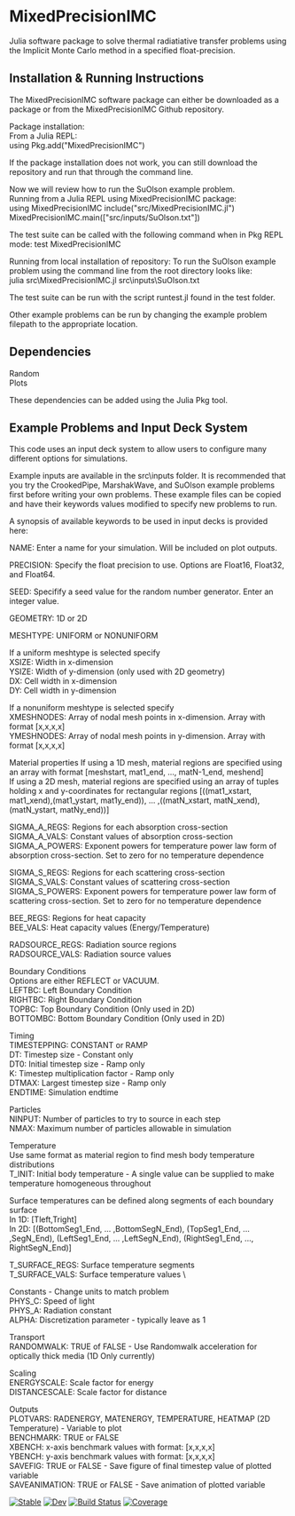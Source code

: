 # MixedPrecisionIMC

Julia software package to solve thermal radiatiative transfer problems using the Implicit Monte Carlo method in a specified float-precision.

## Installation & Running Instructions

The MixedPrecisionIMC software package can either be downloaded as a package or from the MixedPrecisionIMC Github repository.

Package installation: \
From a Julia REPL: \
using Pkg.add("MixedPrecisionIMC")

If the package installation does not work, you can still download the repository and run that through the command line.

Now we will review how to run the SuOlson example problem. \
Running from a Julia REPL using MixedPrecisionIMC package: \
using MixedPrecisionIMC
include("src/MixedPrecisionIMC.jl")
MixedPrecisionIMC.main(\["src/inputs/SuOlson.txt"\])

The test suite can be called with the following command when in Pkg REPL mode:
test MixedPrecisionIMC

Running from local installation of repository:
To run the SuOlson example problem using the command line from the root directory looks like: \
julia src\MixedPrecisionIMC.jl src\inputs\SuOlson.txt

The test suite can be run with the script runtest.jl found in the test folder.

Other example problems can be run by changing the example problem filepath to the appropriate location.

## Dependencies
Random \
Plots

These dependencies can be added using the Julia Pkg tool.

## Example Problems and Input Deck System

This code uses an input deck system to allow users to configure many different options for simulations.

Example inputs are available in the src\inputs folder. It is recommended that you try the CrookedPipe, MarshakWave, and SuOlson example problems first before writing your own problems. These example files can be copied and have their keywords values modified to specify new problems to run.

A synopsis of available keywords to be used in input decks is provided here:

NAME: Enter a name for your simulation. Will be included on plot outputs.

PRECISION: Specify the float precision to use. Options are Float16, Float32, and Float64.

SEED: Specifify a seed value for the random number generator. Enter an integer value.

GEOMETRY: 1D or 2D

MESHTYPE: UNIFORM or NONUNIFORM

If a uniform meshtype is selected specify \
XSIZE: Width in x-dimension \
YSIZE: Width of y-dimension (only used with 2D geometry) \
DX: Cell width in x-dimension \
DY: Cell width in y-dimension 

If a nonuniform meshtype is selected specify \
XMESHNODES: Array of nodal mesh points in x-dimension. Array with format \[x,x,x,x\] \
YMESHNODES: Array of nodal mesh points in y-dimension. Array with format \[x,x,x,x\] 

Material properties
If using a 1D mesh, material regions are specified using an array with format [meshstart, mat1_end, ..., matN-1_end, meshend] \
If using a 2D mesh, material regions are specified using an array of tuples holding x and y-coordinates for rectangular regions [((mat1_xstart, mat1_xend),(mat1_ystart, mat1y_end)), ... ,((matN_xstart, matN_xend),(matN_ystart, matNy_end))]

SIGMA_A_REGS: Regions for each absorption cross-section \
SIGMA_A_VALS: Constant values of absorption cross-section \
SIGMA_A_POWERS: Exponent powers for temperature power law form of absorption cross-section. Set to zero for no temperature dependence 

SIGMA_S_REGS: Regions for each scattering cross-section \
SIGMA_S_VALS: Constant values of scattering cross-section \
SIGMA_S_POWERS: Exponent powers for temperature power law form of scattering cross-section. Set to zero for no temperature dependence

BEE_REGS: Regions for heat capacity \
BEE_VALS: Heat capacity values (Energy/Temperature)

RADSOURCE_REGS: Radiation source regions \
RADSOURCE_VALS: Radiation source values

Boundary Conditions  \
Options are either REFLECT or VACUUM. \
LEFTBC: Left Boundary Condition \
RIGHTBC: Right Boundary Condition \
TOPBC: Top Boundary Condition (Only used in 2D) \
BOTTOMBC: Bottom Boundary Condition (Only used in 2D)

Timing \
TIMESTEPPING: CONSTANT or RAMP \
DT: Timestep size - Constant only \
DT0: Initial timestep size - Ramp only \
K: Timestep multiplication factor - Ramp only \
DTMAX: Largest timestep size - Ramp only \
ENDTIME: Simulation endtime

Particles \
NINPUT: Number of particles to try to source in each step \
NMAX: Maximum number of particles allowable in simulation

Temperature \
Use same format as material region to find mesh body temperature distributions \
T_INIT: Initial body temperature - A single value can be supplied to make temperature homogeneous throughout

Surface temperatures can be defined along segments of each boundary surface \
In 1D: \[Tleft,Tright\] \
In 2D: [(BottomSeg1_End, ... ,BottomSegN_End), (TopSeg1_End, ... ,SegN_End), (LeftSeg1_End, ... ,LeftSegN_End), (RightSeg1_End, ..., RightSegN_End)]

T_SURFACE_REGS: Surface temperature segments \
T_SURFACE_VALS: Surface temperature values \

Constants - Change units to match problem \
PHYS_C: Speed of light \
PHYS_A: Radiation constant \
ALPHA: Discretization parameter - typically leave as 1

Transport \
RANDOMWALK: TRUE of FALSE - Use Randomwalk acceleration for optically thick media (1D Only currently)

Scaling \
ENERGYSCALE: Scale factor for energy \
DISTANCESCALE: Scale factor for distance

Outputs \
PLOTVARS: RADENERGY, MATENERGY, TEMPERATURE, HEATMAP (2D Temperature) - Variable to plot \
BENCHMARK: TRUE or FALSE \
XBENCH: x-axis benchmark values with format: \[x,x,x,x\] \
YBENCH: y-axis benchmark values with format: \[x,x,x,x\] \
SAVEFIG: TRUE or FALSE - Save figure of final timestep value of plotted variable \
SAVEANIMATION: TRUE or FALSE - Save animation of plotted variable


[![Stable](https://img.shields.io/badge/docs-stable-blue.svg)](https://"simonbutson".github.io/MixedPrecisionIMC.jl/stable/)
[![Dev](https://img.shields.io/badge/docs-dev-blue.svg)](https://"simonbutson".github.io/MixedPrecisionIMC.jl/dev/)
[![Build Status](https://github.com/"simonbutson"/MixedPrecisionIMC.jl/actions/workflows/CI.yml/badge.svg?branch=main)](https://github.com/"simonbutson"/MixedPrecisionIMC.jl/actions/workflows/CI.yml?query=branch%3Amain)
[![Coverage](https://codecov.io/gh/"simonbutson"/MixedPrecisionIMC.jl/branch/main/graph/badge.svg)](https://codecov.io/gh/"simonbutson"/MixedPrecisionIMC.jl)

